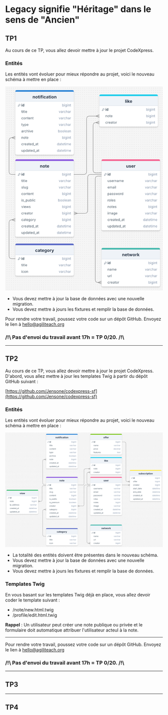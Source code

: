 # Legacy signifie "Héritage" dans le sens de "Ancien"

## TP1

Au cours de ce TP, vous allez devoir mettre à jour le projet CodeXpress.

### Entités

Les entités vont évoluer pour mieux répondre au projet, voici le nouveau schéma à mettre en place :

![Entités](img/new-classes.png)

- Vous devez mettre à jour la base de données avec une nouvelle migration.
- Vous devez mettre à jours les fixtures et remplir la base de données.

Pour rendre votre travail, poussez votre code sur un dépôt GitHub.
Envoyez le lien à hello@agiliteach.org

### /!\ Pas d'envoi du travail avant 17h = TP 0/20. /!\

---

## TP2

Au cours de ce TP, vous allez devoir mettre à jour le projet CodeXpress.
D'abord, vous allez mettre à jour les templates Twig à partir du dépôt GitHub suivant :

[https://github.com/Jensone/codexpress-sf](https://github.com/Jensone/codexpress-sf)

### Entités

Les entités vont évoluer pour mieux répondre au projet, voici le nouveau schéma à mettre en place :

![Entités](img/last-classes.png)

- La totalité des entités doivent être présentes dans le nouveau schéma.
- Vous devez mettre à jour la base de données avec une nouvelle migration.
- Vous devez mettre à jours les fixtures et remplir la base de données.

### Templates Twig

En vous basant sur les templates Twig déjà en place, vous allez devoir coder le template suivant :

- /note/new.html.twig
- /profile/edit.html.twig

**Rappel** : Un utilisateur peut créer une note publique ou privée et le formulaire doit automatique attribuer l'utilisateur acteul à la note.

---

Pour rendre votre travail, poussez votre code sur un dépôt GitHub.
Envoyez le lien à hello@agiliteach.org

### /!\ Pas d'envoi du travail avant 17h = TP 0/20. /!\

---

## TP3



---

## TP4
